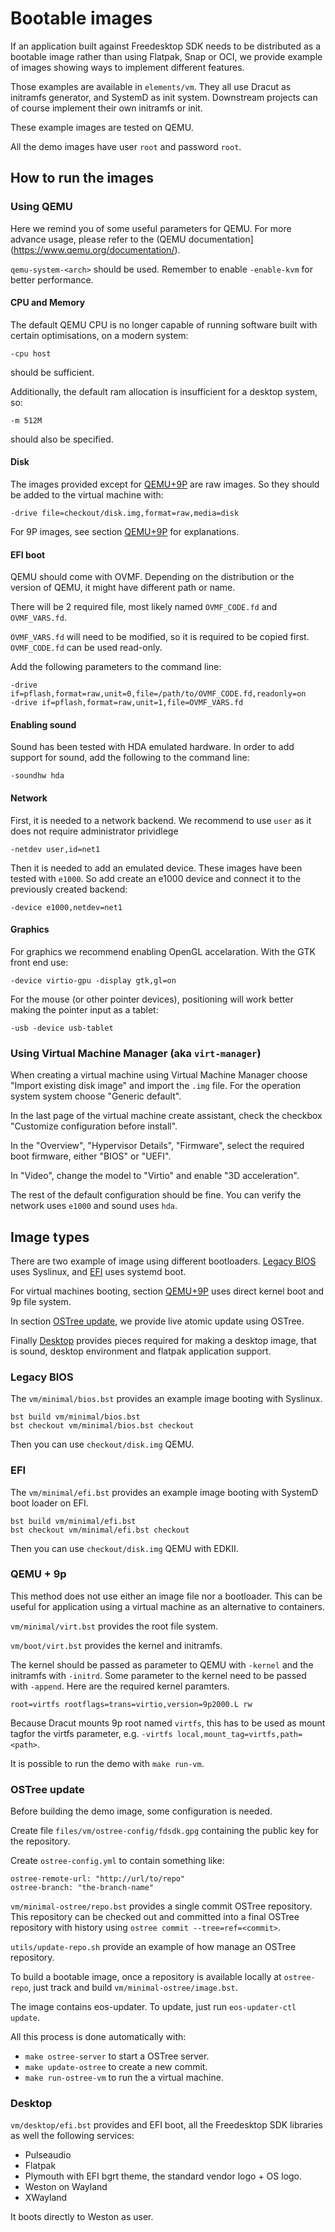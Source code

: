 # Bootable images

If an application built against Freedesktop SDK needs to be
distributed as a bootable image rather than using Flatpak, Snap or
OCI, we provide example of images showing ways to implement different
features.

Those examples are available in `elements/vm`. They all use Dracut as
initramfs generator, and SystemD as init system. Downstream projects
can of course implement their own initramfs or init.

These example images are tested on QEMU.

All the demo images have user `root` and password `root`.

## How to run the images

### Using QEMU

Here we remind you of some useful parameters for QEMU. For more
advance usage, please refer to the (QEMU
documentation](https://www.qemu.org/documentation/).

`qemu-system-<arch>` should be used. Remember to enable `-enable-kvm`
for better performance.

#### CPU and Memory

The default QEMU CPU is no longer capable of running software built with
certain optimisations, on a modern system:

```
-cpu host
```

should be sufficient.

Additionally, the default ram allocation is insufficient for a desktop
system, so:

```
-m 512M
```

should also be specified.

#### Disk

The images provided except for [QEMU+9P](#qemu-9p) are raw images. So they
should be added to the virtual machine with:

```
-drive file=checkout/disk.img,format=raw,media=disk
```

For 9P images, see section [QEMU+9P](#qemu-9p) for explanations.

#### EFI boot

QEMU should come with OVMF. Depending on the distribution or the
version of QEMU, it might have different path or name.

There will be 2 required file, most likely named `OVMF_CODE.fd` and
`OVMF_VARS.fd`.

`OVMF_VARS.fd` will need to be modified, so it is required to be
copied first. `OVMF_CODE.fd` can be used read-only.

Add the following parameters to the command line:

```
-drive if=pflash,format=raw,unit=0,file=/path/to/OVMF_CODE.fd,readonly=on
-drive if=pflash,format=raw,unit=1,file=OVMF_VARS.fd
```

#### Enabling sound

Sound has been tested with HDA emulated hardware. In order to add
support for sound, add the following to the command line:

```
-soundhw hda
```

#### Network

First, it is needed to a network backend. We recommend to use `user` as
it does not require administrator prividlege

```
-netdev user,id=net1
```

Then it is needed to add an emulated device. These images have been
tested with `e1000`. So add create an e1000 device and connect
it to the previously created backend:

```
-device e1000,netdev=net1
```

#### Graphics

For graphics we recommend enabling OpenGL accelaration. With the GTK front end
use:

```
-device virtio-gpu -display gtk,gl=on
```

For the mouse (or other pointer devices), positioning will work better
making the pointer input as a tablet:

```
-usb -device usb-tablet
```

### Using Virtual Machine Manager (aka `virt-manager`)

When creating a virtual machine using Virtual Machine Manager choose
"Import existing disk image" and import the `.img` file. For the
operation system system choose "Generic default".

In the last page of the virtual machine create assistant, check the
checkbox "Customize configuration before install".

In the "Overview", "Hypervisor Details", "Firmware", select the required
boot firmware, either "BIOS" or "UEFI".

In "Video", change the model to "Virtio" and enable "3D acceleration".

The rest of the default configuration should be fine. You can verify
the network uses `e1000` and sound uses `hda`.

## Image types

There are two example of image using different bootloaders. [Legacy
BIOS](#legacy-bios) uses Syslinux, and [EFI](#efi) uses systemd boot.

For virtual machines booting, section [QEMU+9P](#qemu-9p) uses direct kernel
boot and 9p file system.

In section [OSTree update](#ostree-update), we provide live atomic update using
OSTree.

Finally [Desktop](#desktop) provides pieces required for making a desktop image,
that is sound, desktop environment and flatpak application support.

### Legacy BIOS

The `vm/minimal/bios.bst` provides an example image booting with
Syslinux.

```
bst build vm/minimal/bios.bst
bst checkout vm/minimal/bios.bst checkout
```

Then you can use `checkout/disk.img` QEMU.

### EFI

The `vm/minimal/efi.bst` provides an example image booting with
SystemD boot loader on EFI.


```
bst build vm/minimal/efi.bst
bst checkout vm/minimal/efi.bst checkout
```

Then you can use `checkout/disk.img` QEMU with EDKII.

### QEMU + 9p

This method does not use either an image file nor a bootloader. This
can be useful for application using a virtual machine as an
alternative to containers.

`vm/minimal/virt.bst` provides the root file system.

`vm/boot/virt.bst` provides the kernel and initramfs.

The kernel should be passed as parameter to QEMU with `-kernel` and
the initramfs with `-initrd`. Some parameter to the kernel need to be
passed with `-append`. Here are the required kernel paramters.

```
root=virtfs rootflags=trans=virtio,version=9p2000.L rw
```

Because Dracut mounts 9p root named `virtfs`, this has to be used as
mount tagfor the virtfs parameter, e.g. `-virtfs
local,mount_tag=virtfs,path=<path>`.

It is possible to run the demo with `make run-vm`.

### OSTree update

Before building the demo image, some configuration is needed.

Create file `files/vm/ostree-config/fdsdk.gpg` containing the public
key for the repository.

Create `ostree-config.yml` to contain something like:

```
ostree-remote-url: "http://url/to/repo"
ostree-branch: "the-branch-name"
```

`vm/minimal-ostree/repo.bst` provides a single commit OSTree
repository. This repository can be checked out and committed into a
final OSTree repository with history using `ostree commit
--tree=ref=<commit>`.

`utils/update-repo.sh` provide an example of how manage an OSTree
repository.

To build a bootable image, once a repository is available locally
at `ostree-repo`, just track and build `vm/minimal-ostree/image.bst`.

The image contains eos-updater. To update, just run `eos-updater-ctl update`.

All this process is done automatically with:

* `make ostree-server` to start a OSTree server.
* `make update-ostree` to create a new commit.
* `make run-ostree-vm` to run the a virtual machine.

### Desktop

`vm/desktop/efi.bst` provides and EFI boot, all the Freedesktop SDK
libraries as well the following services:

* Pulseaudio
* Flatpak
* Plymouth with EFI bgrt theme, the standard vendor logo + OS logo.
* Weston on Wayland
* XWayland

It boots directly to Weston as user.
